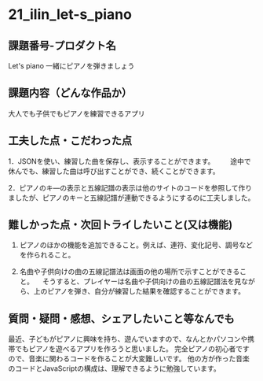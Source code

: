 # 21_ilin_let-s_piano
## 課題番号-プロダクト名

Let's piano 一緒にピアノを弾きましょう

## 課題内容（どんな作品か）

大人でも子供でもピアノを練習できるアプリ

## 工夫した点・こだわった点

1．JSONを使い、練習した曲を保存し、表示することができます。
　　途中で休んでも、練習した曲は呼び出すことができ、続くことができます。

2．ピアノのキ―の表示と五線記譜の表示は他のサイトのコードを参照して作りましたが、ピアノのキーと五線記譜が連動できるようにするのに工夫しました。


## 難しかった点・次回トライしたいこと(又は機能)

1. ピアノのほかの機能を追加できること。例えば、連符、変化記号、調号などを作られること。

2. 名曲や子供向けの曲の五線記譜法は画面の他の場所で示すことができること。
　そうすると、プレイヤーは名曲や子供向けの曲の五線記譜法を見ながら、上のピアノを弾き、自分が練習した結果を確認することができます。


## 質問・疑問・感想、シェアしたいこと等なんでも
最近、子どもがピアノに興味を持ち、遊んでいますので、なんとかパソコンや携帯でもピアノを遊べるアプリを作ろうと思いました。
完全ピアノの初心者ですので、音楽に関わるコードを作ることが大変難しいです。
他の方が作った音楽のコードとJavaScriptの構成は、理解できるように勉強しています。




